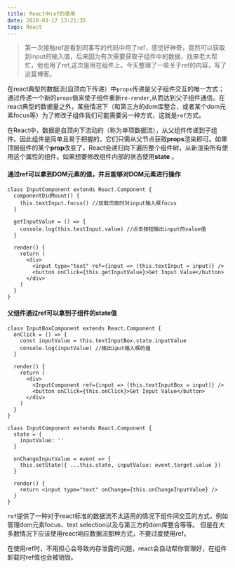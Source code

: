 ```yaml
---
title: React中ref的使用
date: 2018-03-17 13:21:35
tags: React
---
```


> 第一次接触ref是看到同事写的代码中用了ref，感觉好神奇，竟然可以获取到input的输入值，后来因为有次需要获取子组件中的数据，找来老大帮忙，他也用了ref,这次是用在组件上。今天整理了一些关于ref的内容，写了这篇博客。



​	在react典型的数据流(自顶向下传递）中`props`传递是父子组件交互的唯一方式；通过传递一个新的`props`值来使子组件重新`re-render`,从而达到父子组件通信。在react典型的数据量之外，某些情况下（和第三方的dom库整合，或者某个dom元素focus等）为了修改子组件我们可能需要另一种方式，这就是`ref`方式。

​	在React中，数据是自顶向下流动的（称为单项数据流），从父组件传递到子组件。因此组件是简单且易于把握的，它们只需从父节点获取**props**渲染即可。如果顶层组件的某个**prop**改变了，React会递归向下遍历整个组件树，从新渲染所有使用这个属性的组件。如果想要修改组件内部的状态使用**state** 。



#### **通过ref可以拿到DOM元素的值，并且能够对DOM元素进行操作**

```
class InputComponent extends React.Component {
  componentDidMount() {
    this.textInput.focus() //加载页面时对input输入框focus
  }

  getInputValue = () => {
    console.log(this.textInput.value) //点击按钮输出input的value值
  }

  render() {
    return (
      <div>
        <input type="text" ref={input => (this.textInput = input)} />
        <button onClick={this.getInputValue}>Get Input Value</button>
      </div>
    )
  }
}
```



#### **父组件通过ref可以拿到子组件的state值**

```
class InputBoxComponent extends React.Component {
  onClick = () => {
    const inputValue = this.textInputBox.state.inputValue
    console.log(inputValue) //输出iput输入框的值
  }

  render() {
    return (
      <div>
        <InputComponent ref={input => (this.textInputBox = input)} />
        <button onClick={this.onClick}>Get Input Value</button>
      </div>
    )
  }
}

class InputComponent extends React.Component {
  state = {
    inputValue: ''
  }

  onChangeInputValue = event => {
    this.setState({ ...this.state, inputValue: event.target.value })
  }

  render() {
    return <input type="text" onChange={this.onChangeInputValue} />
  }
}
```



​	`ref`提供了一种对于react标准的数据流不太适用的情况下组件间交互的方式，例如管理dom元素focus、text selection以及与第三方的dom库整合等等。 但是在大多数情况下应该使用react响应数据流那种方式，不要过度使用ref。

​	在使用ref时，不用担心会导致内存泄露的问题，react会自动帮你管理好，在组件卸载时ref值也会被销毁。